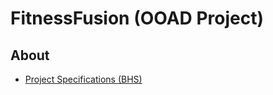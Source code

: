 # FitnessFusion (OOAD Project)

## About 
- [Project Specifications (BHS)](docs/project-specifications-bhs.pdf)
